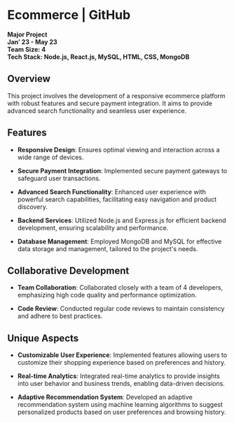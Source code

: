 # Ecommerce | GitHub

**Major Project**  
**Janʼ 23 - May 23**  
**Team Size: 4**  
**Tech Stack: Node.js, React.js, MySQL, HTML, CSS, MongoDB**

## Overview

This project involves the development of a responsive ecommerce platform with robust features and secure payment integration. It aims to provide advanced search functionality and seamless user experience.

## Features

- **Responsive Design**: Ensures optimal viewing and interaction across a wide range of devices.
  
- **Secure Payment Integration**: Implemented secure payment gateways to safeguard user transactions.

- **Advanced Search Functionality**: Enhanced user experience with powerful search capabilities, facilitating easy navigation and product discovery.

- **Backend Services**: Utilized Node.js and Express.js for efficient backend development, ensuring scalability and performance.

- **Database Management**: Employed MongoDB and MySQL for effective data storage and management, tailored to the project's needs.

## Collaborative Development

- **Team Collaboration**: Collaborated closely with a team of 4 developers, emphasizing high code quality and performance optimization.

- **Code Review**: Conducted regular code reviews to maintain consistency and adhere to best practices.

## Unique Aspects

- **Customizable User Experience**: Implemented features allowing users to customize their shopping experience based on preferences and history.

- **Real-time Analytics**: Integrated real-time analytics to provide insights into user behavior and business trends, enabling data-driven decisions.

- **Adaptive Recommendation System**: Developed an adaptive recommendation system using machine learning algorithms to suggest personalized products based on user preferences and browsing history.
